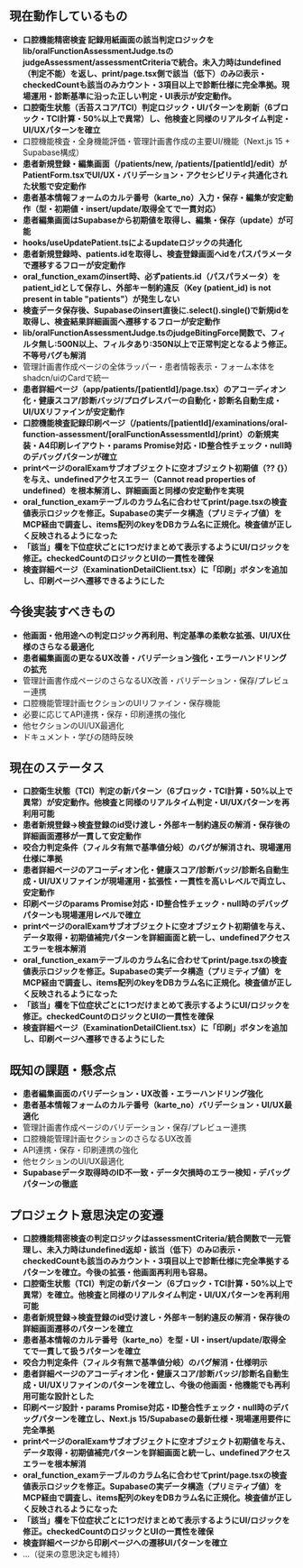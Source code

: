## 現在動作しているもの
- **口腔機能精密検査 記録用紙画面の該当判定ロジックをlib/oralFunctionAssessmentJudge.tsのjudgeAssessment/assessmentCriteriaで統合。未入力時はundefined（判定不能）を返し、print/page.tsx側で該当（低下）のみ☑表示・checkedCountも該当のみカウント・3項目以上で診断仕様に完全準拠。現場運用・診断基準に沿った正しい判定・UI表示が安定動作。**
- **口腔衛生状態（舌苔スコア/TCI）判定ロジック・UIパターンを刷新（6ブロック・TCI計算・50%以上で異常）し、他検査と同様のリアルタイム判定・UI/UXパターンを確立**
- 口腔機能検査・全身機能評価・管理計画書作成の主要UI/機能（Next.js 15 + Supabase構成）
- **患者新規登録・編集画面（/patients/new, /patients/[patientId]/edit）がPatientForm.tsxでUI/UX・バリデーション・アクセシビリティ共通化された状態で安定動作**
- **患者基本情報フォームのカルテ番号（karte_no）入力・保存・編集が安定動作（型・初期値・insert/update/取得全てで一貫対応）**
- **患者編集画面はSupabaseから初期値を取得し、編集・保存（update）が可能**
- **hooks/useUpdatePatient.tsによるupdateロジックの共通化**
- **患者新規登録時、patients.idを取得し、検査登録画面へidをパスパラメータで遷移するフローが安定動作**
- **oral_function_examのinsert時、必ずpatients.id（パスパラメータ）をpatient_idとして保存し、外部キー制約違反（Key (patient_id) is not present in table "patients"）が発生しない**
- **検査データ保存後、Supabaseのinsert直後に.select().single()で新規idを取得し、検査結果詳細画面へ遷移するフローが安定動作**
- **lib/oralFunctionAssessmentJudge.tsのjudgeBitingForce関数で、フィルタ無し:500N以上、フィルタあり:350N以上で正常判定となるよう修正。不等号バグも解消**
- 管理計画書作成ページの全体ラッパー・患者情報表示・フォーム本体をshadcn/uiのCardで統一
- **患者詳細ページ（app/patients/[patientId]/page.tsx）のアコーディオン化・健康スコア/診断バッジ/プログレスバーの自動化・診断名自動生成・UI/UXリファインが安定動作**
- **口腔機能検査記録印刷ページ（/patients/[patientId]/examinations/oral-function-assessment/[oralFunctionAssessmentId]/print）の新規実装・A4印刷レイアウト・params Promise対応・ID整合性チェック・null時のデバッグパターンが確立**
- **printページのoralExamサブオブジェクトに空オブジェクト初期値（?? {}）を与え、undefinedアクセスエラー（Cannot read properties of undefined）を根本解消し、詳細画面と同様の安定動作を実現**
- **oral_function_examテーブルのカラム名に合わせてprint/page.tsxの検査値表示ロジックを修正。Supabaseの実データ構造（プリミティブ値）をMCP経由で調査し、items配列のkeyをDBカラム名に正規化。検査値が正しく反映されるようになった**
- **「該当」欄を下位症状ごとに1つだけまとめて表示するようにUI/ロジックを修正。checkedCountのロジックとUIの一貫性を確保**
- **検査詳細ページ（ExaminationDetailClient.tsx）に「印刷」ボタンを追加し、印刷ページへ遷移できるようにした**

## 今後実装すべきもの
- **他画面・他用途への判定ロジック再利用、判定基準の柔軟な拡張、UI/UX仕様のさらなる最適化**
- **患者編集画面の更なるUX改善・バリデーション強化・エラーハンドリングの拡充**
- 管理計画書作成ページのさらなるUX改善・バリデーション・保存/プレビュー連携
- 口腔機能管理計画セクションのUIリファイン・保存機能
- 必要に応じてAPI連携・保存・印刷連携の強化
- 他セクションのUI/UX最適化
- ドキュメント・学びの随時反映

## 現在のステータス
- **口腔衛生状態（TCI）判定の新パターン（6ブロック・TCI計算・50%以上で異常）が安定動作。他検査と同様のリアルタイム判定・UI/UXパターンを再利用可能**
- **患者新規登録→検査登録のid受け渡し・外部キー制約違反の解消・保存後の詳細画面遷移が一貫して安定動作**
- **咬合力判定条件（フィルタ有無で基準値分岐）のバグが解消され、現場運用仕様に準拠**
- **患者詳細ページのアコーディオン化・健康スコア/診断バッジ/診断名自動生成・UI/UXリファインが現場運用・拡張性・一貫性を高いレベルで両立し、安定動作**
- **印刷ページのparams Promise対応・ID整合性チェック・null時のデバッグパターンも現場運用レベルで確立**
- **printページのoralExamサブオブジェクトに空オブジェクト初期値を与え、データ取得・初期値補完パターンを詳細画面と統一し、undefinedアクセスエラーを根本解消**
- **oral_function_examテーブルのカラム名に合わせてprint/page.tsxの検査値表示ロジックを修正。Supabaseの実データ構造（プリミティブ値）をMCP経由で調査し、items配列のkeyをDBカラム名に正規化。検査値が正しく反映されるようになった**
- **「該当」欄を下位症状ごとに1つだけまとめて表示するようにUI/ロジックを修正。checkedCountのロジックとUIの一貫性を確保**
- **検査詳細ページ（ExaminationDetailClient.tsx）に「印刷」ボタンを追加し、印刷ページへ遷移できるようにした**

## 既知の課題・懸念点
- **患者編集画面のバリデーション・UX改善・エラーハンドリング強化**
- **患者基本情報フォームのカルテ番号（karte_no）バリデーション・UI/UX最適化**
- 管理計画書作成ページのバリデーション・保存/プレビュー連携
- 口腔機能管理計画セクションのさらなるUX改善
- API連携・保存・印刷連携の強化
- 他セクションのUI/UX最適化
- **Supabaseデータ取得時のID不一致・データ欠損時のエラー検知・デバッグパターンの徹底**

## プロジェクト意思決定の変遷
- **口腔機能精密検査の判定ロジックはassessmentCriteria/統合関数で一元管理し、未入力時はundefined返却・該当（低下）のみ☑表示・checkedCountも該当のみカウント・3項目以上で診断仕様に完全準拠するパターンを確立。今後の拡張・他画面再利用も容易。**
- **口腔衛生状態（TCI）判定の新パターン（6ブロック・TCI計算・50%以上で異常）を確立。他検査と同様のリアルタイム判定・UI/UXパターンを再利用可能**
- **患者新規登録→検査登録のid受け渡し・外部キー制約違反の解消・保存後の詳細画面遷移のパターンを確立**
- **患者基本情報のカルテ番号（karte_no）を型・UI・insert/update/取得全てで一貫して扱うパターンを確立**
- **咬合力判定条件（フィルタ有無で基準値分岐）のバグ解消・仕様明示**
- **患者詳細ページのアコーディオン化・健康スコア/診断バッジ/診断名自動生成・UI/UXリファインのパターンを確立し、今後の他画面・他機能でも再利用可能な設計とした**
- **印刷ページ設計・params Promise対応・ID整合性チェック・null時のデバッグパターンを確立し、Next.js 15/Supabaseの最新仕様・現場運用要件に完全準拠**
- **printページのoralExamサブオブジェクトに空オブジェクト初期値を与え、データ取得・初期値補完パターンを詳細画面と統一し、undefinedアクセスエラーを根本解消**
- **oral_function_examテーブルのカラム名に合わせてprint/page.tsxの検査値表示ロジックを修正。Supabaseの実データ構造（プリミティブ値）をMCP経由で調査し、items配列のkeyをDBカラム名に正規化。検査値が正しく反映されるようになった**
- **「該当」欄を下位症状ごとに1つだけまとめて表示するようにUI/ロジックを修正。checkedCountのロジックとUIの一貫性を確保**
- **検査詳細ページから印刷ページへの遷移UIパターンを確立**
- ...（従来の意思決定も維持）
